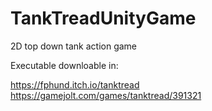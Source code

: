 # TankTreadUnityGame
2D top down tank action game

Executable downloable in:

https://fphund.itch.io/tanktread
https://gamejolt.com/games/tanktread/391321
